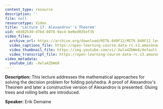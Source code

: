 ```yaml
---
content_type: resource
description: ''
file: null
resourcetype: Video
title: 'Lecture 17: Alexandrov''s Theorem'
uid: e8d82530-d7bd-8078-9ac4-be0ed035ef35
video_files:
  archive_url: https://archive.org/download/MIT6.849F12/MIT6_849F12_lec17_300k.mp4
  video_captions_file: https://open-learning-course-data-rc.s3.amazonaws.com/6-849-geometric-folding-algorithms-linkages-origami-polyhedra-fall-2012/0c7393916bf750b8ae63685916a5e2fb_-Xwla4ZbWe8.vtt
  video_thumbnail_file: https://img.youtube.com/vi/-Xwla4ZbWe8/default.jpg
  video_transcript_file: https://open-learning-course-data-rc.s3.amazonaws.com/6-849-geometric-folding-algorithms-linkages-origami-polyhedra-fall-2012/5535e9d11cb85a6f3e661dc04c62e086_-Xwla4ZbWe8.pdf
video_metadata:
  youtube_id: -Xwla4ZbWe8
---
```


**Description:** This lecture addresses the mathematical approaches for solving the decision problem for folding polyhedra. A proof of Alexandrov's Theorem and later a constructive version of Alexandrov is presented. Gluing trees and rolling belts are introduced.

**Speaker:** Erik Demaine